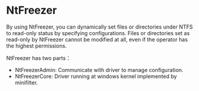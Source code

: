 # NtFreezer

By using NtFreezer, you can dynamically set files or directories under NTFS to read-only status by specifying configurations. Files or directories set as read-only by NtFreezer cannot be modified at all, even if the operator has the highest permissions.



NtFreezer has two parts：

* NtFreezerAdmin: Communicate with driver to manage configuration.
* NtFreezerCore: Driver running at windows  kernel implemented by minifilter.
